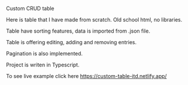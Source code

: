 Custom CRUD table

Here is table that I have made from scratch. Old school html, no libraries.

Table have sorting features, data is imported from .json file.

Table is offering editing, adding and removing entries.

Pagination is also implemented.

Project is writen in Typescript.

To see live example click here https://custom-table-itd.netlify.app/